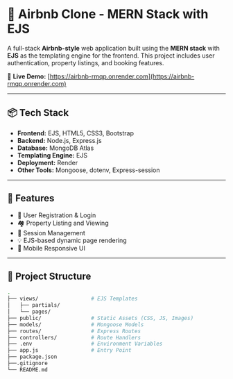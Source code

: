# 🏡 Airbnb Clone - MERN Stack with EJS

A full-stack **Airbnb-style** web application built using the **MERN stack** with **EJS** as the templating engine for the frontend. This project includes user authentication, property listings, and booking features.

🔗 **Live Demo:** [https://airbnb-rmqp.onrender.com](https://airbnb-rmqp.onrender.com)

---

## 📦 Tech Stack

- **Frontend:** EJS, HTML5, CSS3, Bootstrap
- **Backend:** Node.js, Express.js
- **Database:** MongoDB Atlas
- **Templating Engine:** EJS
- **Deployment:** Render
- **Other Tools:** Mongoose, dotenv, Express-session

---

## 🚀 Features

- 🔐 User Registration & Login
- 🏘️ Property Listing and Viewing
- 🧾 Session Management
- 💡 EJS-based dynamic page rendering
- 📱 Mobile Responsive UI

---

## 📁 Project Structure

```bash
.
├── views/                 # EJS Templates
│   ├── partials/
│   └── pages/
├── public/                # Static Assets (CSS, JS, Images)
├── models/                # Mongoose Models
├── routes/                # Express Routes
├── controllers/           # Route Handlers
├── .env                   # Environment Variables
├── app.js                 # Entry Point
├── package.json
├──.gitignore
└── README.md
